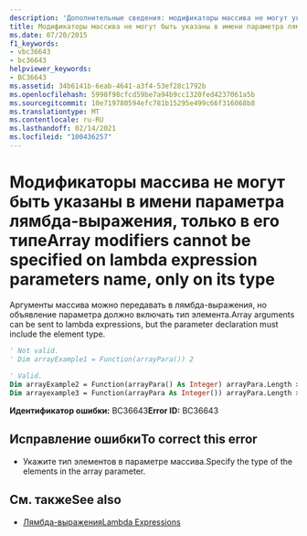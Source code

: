 ```yaml
---
description: 'Дополнительные сведения: модификаторы массива не могут указываться в имени параметров лямбда-выражения только для его типа'
title: Модификаторы массива не могут быть указаны в имени параметра лямбда-выражения, только в его типе
ms.date: 07/20/2015
f1_keywords:
- vbc36643
- bc36643
helpviewer_keywords:
- BC36643
ms.assetid: 34b6141b-6eab-4641-a3f4-53ef28c1792b
ms.openlocfilehash: 5998f98cfcd59be7a94b9cc1320fed4237061a5b
ms.sourcegitcommit: 10e719780594efc781b15295e499c66f316068b8
ms.translationtype: MT
ms.contentlocale: ru-RU
ms.lasthandoff: 02/14/2021
ms.locfileid: "100436257"
---
```

# <a name="array-modifiers-cannot-be-specified-on-lambda-expression-parameters-name-only-on-its-type"></a><span data-ttu-id="ceff3-103">Модификаторы массива не могут быть указаны в имени параметра лямбда-выражения, только в его типе</span><span class="sxs-lookup"><span data-stu-id="ceff3-103">Array modifiers cannot be specified on lambda expression parameters name, only on its type</span></span>

<span data-ttu-id="ceff3-104">Аргументы массива можно передавать в лямбда-выражения, но объявление параметра должно включать тип элемента.</span><span class="sxs-lookup"><span data-stu-id="ceff3-104">Array arguments can be sent to lambda expressions, but the parameter declaration must include the element type.</span></span>  
  
```vb  
' Not valid.  
' Dim arrayExample1 = Function(arrayPara()) 2  
  
' Valid.  
Dim arrayExample2 = Function(arrayPara() As Integer) arrayPara.Length > 0  
Dim arrayexample3 = Function(arrayPara As Integer()) arrayPara.Length > 0  
```  
  
 <span data-ttu-id="ceff3-105">**Идентификатор ошибки:** BC36643</span><span class="sxs-lookup"><span data-stu-id="ceff3-105">**Error ID:** BC36643</span></span>  
  
## <a name="to-correct-this-error"></a><span data-ttu-id="ceff3-106">Исправление ошибки</span><span class="sxs-lookup"><span data-stu-id="ceff3-106">To correct this error</span></span>  
  
- <span data-ttu-id="ceff3-107">Укажите тип элементов в параметре массива.</span><span class="sxs-lookup"><span data-stu-id="ceff3-107">Specify the type of the elements in the array parameter.</span></span>  
  
## <a name="see-also"></a><span data-ttu-id="ceff3-108">См. также</span><span class="sxs-lookup"><span data-stu-id="ceff3-108">See also</span></span>

- [<span data-ttu-id="ceff3-109">Лямбда-выражения</span><span class="sxs-lookup"><span data-stu-id="ceff3-109">Lambda Expressions</span></span>](../programming-guide/language-features/procedures/lambda-expressions.md)
